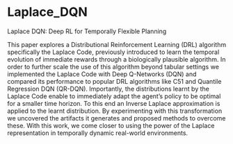 # Laplace_DQN
Laplace DQN: Deep RL for Temporally Flexible Planning


This paper explores a Distributional Reinforcement Learning (DRL) algorithm specifically the Laplace Code, previously introduced to learn the temporal evolution of immediate rewards through a biologically plausible algorithm. In order to further scale the use of this algorithm beyond tabular settings we implemented the Laplace Code with Deep Q-Networks (DQN) and compared its performance to popular DRL algorithms like C51 and Quantile Regression DQN (QR-DQN). Importantly, the distributions learnt by the Laplace Code enable to immediately adapt the agent’s policy to be optimal for a smaller time horizon. To this end an Inverse Laplace approximation is applied to the learnt distribution. By experimenting with this transformation we uncovered the artifacts it generates and proposed methods to overcome these. With this work, we come closer to using the power of the Laplace representation in temporally dynamic real-world environments.
